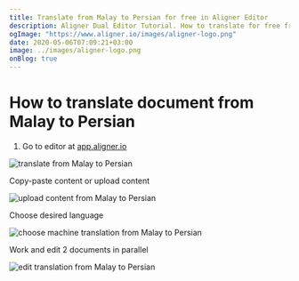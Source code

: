 ```yaml
---
title: Translate from Malay to Persian for free in Aligner Editor
description: Aligner Dual Editor Tutorial. How to translate for free from Malay to Persian. Aligner is multilingual document management platform. 
ogImage: "https://www.aligner.io/images/aligner-logo.png"
date: 2020-05-06T07:09:21+03:00
image: ../images/aligner-logo.png
onBlog: true
---
```


# How to translate document from Malay to Persian

1. Go to editor at [app.aligner.io](https://app.aligner.io "Aligner App web page")

![translate from Malay to Persian](../aligner-blank-editor.png "translate from Malay to Persian")

Copy-paste content or upload content

![upload content from Malay to Persian](../aligner-uploaded-document.png "upload content from Malay to Persian")

Choose desired language

![choose machine translation from Malay to Persian](../aligner-language-dropdown.png "choose machine translation from Malay to Persian")

Work and edit 2 documents in parallel

![edit translation from Malay to Persian](../aligner-double-sitded-editor.png "edit translation from Malay to Persian")

